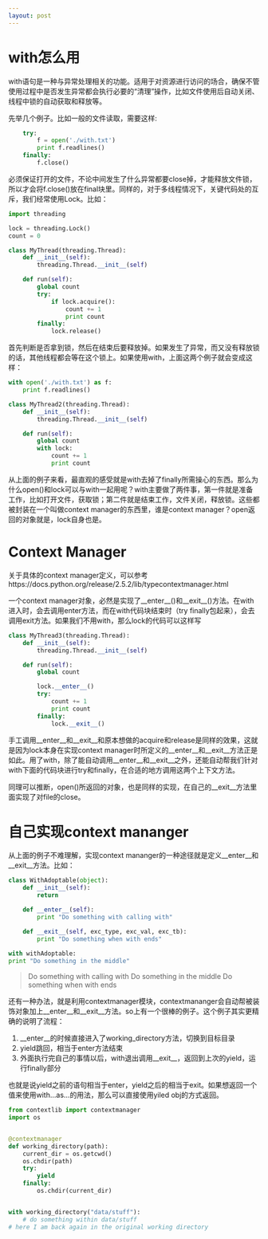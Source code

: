 ```yaml
---
layout: post
---
```

# with怎么用
with语句是一种与异常处理相关的功能。适用于对资源进行访问的场合，确保不管使用过程中是否发生异常都会执行必要的“清理”操作，比如文件使用后自动关闭、线程中锁的自动获取和释放等。

先举几个例子。比如一般的文件读取，需要这样:

```python
    try:
        f = open('./with.txt')
        print f.readlines()
    finally:
        f.close()
```

必须保证打开的文件，不论中间发生了什么异常都要close掉，才能释放文件锁，所以才会将f.close()放在final块里。同样的，对于多线程情况下，关键代码处的互斥，我们经常使用Lock。比如：

```python
import threading

lock = threading.Lock()
count = 0

class MyThread(threading.Thread):
    def __init__(self):
        threading.Thread.__init__(self)

    def run(self):
        global count
        try:
            if lock.acquire():
                count += 1
                print count
        finally:
            lock.release()
```

首先判断是否拿到锁，然后在结束后要释放掉。如果发生了异常，而又没有释放锁的话，其他线程都会等在这个锁上。如果使用with，上面这两个例子就会变成这样：

```python
with open('./with.txt') as f:
    print f.readlines()
```

```python
class MyThread2(threading.Thread):
    def __init__(self):
        threading.Thread.__init__(self)

    def run(self):
        global count
        with lock:
            count += 1
            print count
```

从上面的例子来看，最直观的感受就是with去掉了finally所需操心的东西。那么为什么open()和lock可以与with一起用呢？with主要做了两件事，第一件就是准备工作，比如打开文件，获取锁；第二件就是结束工作，文件关闭，释放锁。这些都被封装在一个叫做context manager的东西里，谁是context manager？open返回的对象就是，lock自身也是。

# Context Manager
关于具体的context manager定义，可以参考https://docs.python.org/release/2.5.2/lib/typecontextmanager.html

一个context manager对象，必然是实现了\_\_enter\_\_()和\_\_exit\_\_()方法。在with进入时，会去调用enter方法，而在with代码块结束时（try finally包起来），会去调用exit方法。如果我们不用with，那么lock的代码可以这样写

```python
class MyThread3(threading.Thread):
    def __init__(self):
        threading.Thread.__init__(self)

    def run(self):
        global count

        lock.__enter__()
        try:
            count += 1
            print count
        finally:
            lock.__exit__()
```

手工调用\_\_enter\_\_和\_\_exit\_\_和原本想做的acquire和release是同样的效果，这就是因为lock本身在实现context manager时所定义的\_\_enter\_\_和\_\_exit\_\_方法正是如此。用了with，除了能自动调用\_\_enter\_\_和\_\_exit\_\_之外，还能自动帮我们针对with下面的代码块进行try和finally，在合适的地方调用这两个上下文方法。

同理可以推断，open()所返回的对象，也是同样的实现，在自己的__exit__方法里面实现了对file的close。

# 自己实现context mananger
从上面的例子不难理解，实现context mananger的一种途径就是定义__enter__和__exit__方法。比如：

```python
class WithAdoptable(object):
    def __init__(self):
        return

    def __enter__(self):
        print "Do something with calling with"

    def __exit__(self, exc_type, exc_val, exc_tb):
        print "Do something when with ends"
        
with withAdoptable:
print "Do something in the middle"
```

>Do something with calling with
Do something in the middle
Do something when with ends

还有一种办法，就是利用contextmanager模块，contextmananger会自动帮被装饰对象加上\_\_enter\_\_和\_\_exit\_\_方法。so上有一个很棒的例子。这个例子其实更精确的说明了流程：
1. \_\_enter\_\_的时候直接进入了working_directory方法，切换到目标目录
2. yield跳回，相当于enter方法结束
3. 外面执行完自己的事情以后，with退出调用\_\_exit\_\_，返回到上次的yield，运行finally部分

也就是说yield之前的语句相当于enter，yield之后的相当于exit。如果想返回一个值来使用with...as...的用法，那么可以直接使用yiled obj的方式返回。

```python
from contextlib import contextmanager
import os


@contextmanager
def working_directory(path):
    current_dir = os.getcwd()
    os.chdir(path)
    try:
        yield
    finally:
        os.chdir(current_dir)


with working_directory("data/stuff"):
    # do something within data/stuff
# here I am back again in the original working directory
```
